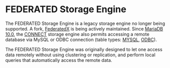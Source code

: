 # FEDERATED Storage Engine

The FEDERATED Storage Engine is a legacy storage engine no longer being supported. A fork, [FederatedX](/en/federatedx/) is being actively maintained. Since [MariaDB 10.0](/en/what-is-mariadb-100/), the [CONNECT](../../../security/user-account-management/catalogs/connecting-to-a-server-configured-for-catalogs.md) storage engine also permits accessing a remote database via MySQL or ODBC connection (table types: [MYSQL](/en/connect-table-types-mysql-table-type-accessing-mysqlmariadb-tables/), [ODBC](/en/connect-table-types-odbc-table-type-accessing-tables-from-other-dbms/)).

The FEDERATED Storage Engine was originally designed to let one access data remotely without using clustering or replication, and perform local queries that automatically access the remote data.